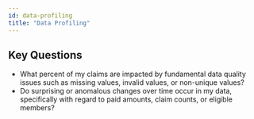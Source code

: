 ```yaml
---
id: data-profiling
title: "Data Profiling"
---
```


## Key Questions
- What percent of my claims are impacted by fundamental data quality issues such as missing values, invalid values, or non-unique values?
- Do surprising or anomalous changes over time occur in my data, specifically with regard to paid amounts, claim counts, or eligible members?